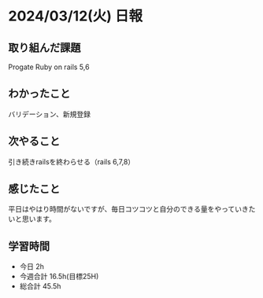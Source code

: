 # 2024/03/12(火) 日報

## 取り組んだ課題
Progate Ruby on rails 5,6

## わかったこと
バリデーション、新規登録

## 次やること
引き続きrailsを終わらせる（rails 6,7,8）

## 感じたこと
平日はやはり時間がないですが、毎日コツコツと自分のできる量をやっていきたいと思います。

## 学習時間
- 今日 2h
- 今週合計 16.5h(目標25H)
- 総合計 45.5h

